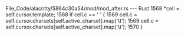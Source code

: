 File_Code/alacritty/5864c30a54/mod/mod_after.rs --- Rust
1568             *cell = self.cursor.template;                                                                                                               1568             if cell.c == ' ' {
1569             cell.c = self.cursor.charsets[self.active_charset].map('\t');                                                                               1569                 cell.c = self.cursor.charsets[self.active_charset].map('\t');
                                                                                                                                                             1570             }


